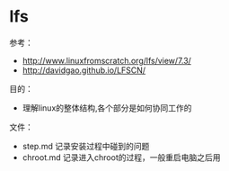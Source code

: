lfs
===

参考：
* http://www.linuxfromscratch.org/lfs/view/7.3/
* http://davidgao.github.io/LFSCN/

目的：
* 理解linux的整体结构,各个部分是如何协同工作的
	
文件：
* step.md 记录安装过程中碰到的问题
* chroot.md 记录进入chroot的过程，一般重启电脑之后用
